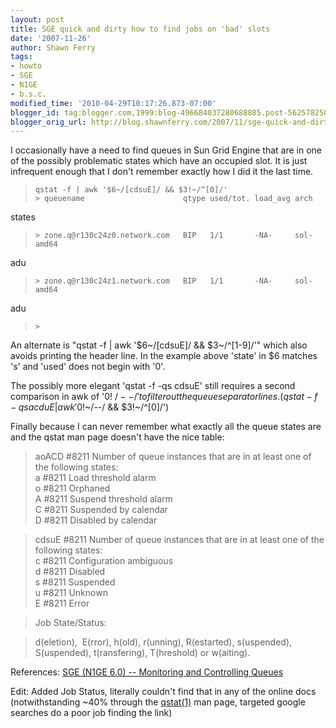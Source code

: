 ```yaml
---
layout: post
title: SGE quick and dirty how to find jobs on 'bad' slots
date: '2007-11-26'
author: Shawn Ferry
tags:
- howto
- SGE
- N1GE
- b.s.c.
modified_time: '2010-04-29T10:17:26.873-07:00'
blogger_id: tag:blogger.com,1999:blog-496684037280688885.post-5625782500302416001
blogger_orig_url: http://blog.shawnferry.com/2007/11/sge-quick-and-dirty-how-to-find-jobs-on.html
---
```


I occasionally have a need to find queues in Sun Grid Engine that are in one
of the possibly problematic states which have an occupied slot. It is just
infrequent enough that I don't remember exactly how I did it the last time.  
  
>

>     qstat -f | awk '$6~/[cdsuE]/ && $3!~/^[0]/'  
>     > queuename                      qtype used/tot. load_avg arch
states  
>     > zone.q@r130c24z0.network.com   BIP   1/1       -NA-     sol-amd64
adu  
>     > zone.q@r130c24z1.network.com   BIP   1/1       -NA-     sol-amd64
adu  
>     >

>

>  
>

An alternate is "qstat -f | awk '$6~/[cdsuE]/ && $3~/^[1-9]/'" which also
avoids printing the header line. In the example above 'state' in $6 matches
's' and 'used' does not begin with '0'.  
  
The possibly more elegant 'qstat -f -qs cdsuE' still requires a second
comparison in awk of '$0!~/--/' to filter out the queue separator lines.
(qstat -f -qs acduE | awk '$0!~/--/ && $3!~/^[0]/')  
  
Finally because I can never remember what exactly all the queue states are and
the qstat man page doesn't have the nice table:

>  
>  aoACD #8211 Number of queue instances that are in at least one of the
following states:  
>  a #8211 Load threshold alarm  
>  o #8211 Orphaned  
>  A #8211 Suspend threshold alarm  
>  C #8211 Suspended by calendar  
>  D #8211 Disabled by calendar

>

>  
>

> cdsuE #8211 Number of queue instances that are in at least one of the
following states:  
>  c #8211 Configuration ambiguous  
>  d #8211 Disabled  
>  s #8211 Suspended  
>  u #8211 Unknown  
>  E #8211 Error

>

>

>

> Job State/Status:

>

> d(eletion),  E(rror), h(old), r(unning), R(estarted), s(uspended),
S(uspended), t(ransfering), T(hreshold) or w(aiting).  
>

References: [SGE (N1GE 6.0) -- Monitoring and Controlling
Queues](http://docs.sun.com/app/docs/doc/817-6117/i1001318?a=view)  

Edit: Added Job Status, literally couldn't find that in any of the online docs
(notwithstanding ~40% through the
[qstat(1)](http://gridengine.sunsource.net/nonav/source/browse/~checkout~/gridengine/doc/htmlman//htmlman1/qstat.html
"qstat\(1\) man page at sunsource" ) man page, targeted google searches do a
poor job finding the link)  
  
